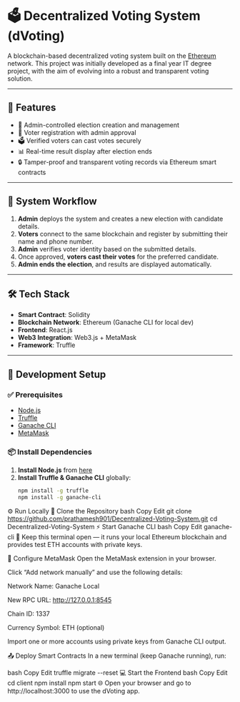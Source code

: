 # 🗳️ Decentralized Voting System (dVoting)

A blockchain-based decentralized voting system built on the [Ethereum](https://ethereum.org/dapps/) network. This project was initially developed as a final year IT degree project, with the aim of evolving into a robust and transparent voting solution.

---

## 🚀 Features

- 💼 Admin-controlled election creation and management  
- 👤 Voter registration with admin approval  
- 🗳️ Verified voters can cast votes securely  
- 📊 Real-time result display after election ends  
- 🔒 Tamper-proof and transparent voting records via Ethereum smart contracts  

---

## 🔁 System Workflow

1. **Admin** deploys the system and creates a new election with candidate details.
2. **Voters** connect to the same blockchain and register by submitting their name and phone number.
3. **Admin** verifies voter identity based on the submitted details.
4. Once approved, **voters cast their votes** for the preferred candidate.
5. **Admin ends the election**, and results are displayed automatically.


---

## 🛠️ Tech Stack

- **Smart Contract**: Solidity  
- **Blockchain Network**: Ethereum (Ganache CLI for local dev)  
- **Frontend**: React.js  
- **Web3 Integration**: Web3.js + MetaMask  
- **Framework**: Truffle  

---

## 🧰 Development Setup

### ✅ Prerequisites

- [Node.js](https://nodejs.org)  
- [Truffle](https://www.trufflesuite.com/truffle)  
- [Ganache CLI](https://github.com/trufflesuite/ganache-cli)  
- [MetaMask](https://metamask.io/)

### 📦 Install Dependencies

1. **Install Node.js** from [here](https://nodejs.org/en/download/)
2. **Install Truffle & Ganache CLI** globally:
   ```bash
   npm install -g truffle
   npm install -g ganache-cli

⚙️ Run Locally
🧾 Clone the Repository
bash
Copy
Edit
git clone https://github.com/prathamesh901/Decentralized-Voting-System.git
cd Decentralized-Voting-System
⚡ Start Ganache CLI
bash
Copy
Edit
ganache-cli
🔸 Keep this terminal open — it runs your local Ethereum blockchain and provides test ETH accounts with private keys.

🦊 Configure MetaMask
Open the MetaMask extension in your browser.

Click “Add network manually” and use the following details:

Network Name: Ganache Local

New RPC URL: http://127.0.0.1:8545

Chain ID: 1337

Currency Symbol: ETH (optional)

Import one or more accounts using private keys from Ganache CLI output.

📤 Deploy Smart Contracts
In a new terminal (keep Ganache running), run:

bash
Copy
Edit
truffle migrate --reset
💻 Start the Frontend
bash
Copy
Edit
cd client
npm install
npm start
🌐 Open your browser and go to http://localhost:3000 to use the dVoting app.
